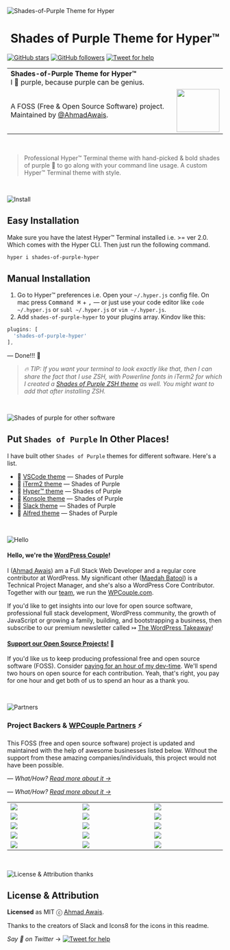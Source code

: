 <img align="center" src="https://raw.githubusercontent.com/ahmadawais/Shades-of-Purple-Hyper/master/images/Shades-of-Purple-Hyper.gif" alt="Shades-of-Purple Theme for Hyper" />

<h1 align="center">Shades of Purple Theme for Hyper™</h1>

[![GitHub stars](https://img.shields.io/github/stars/ahmadawais/shades-of-purple-hyper.svg?style=social&label=Stars)](https://github.com/ahmadawais/shades-of-purple-hyper/stargazers) [![GitHub followers](https://img.shields.io/github/followers/ahmadawais.svg?style=social&label=Follow)](https://github.com/ahmadawais?tab=followers) [![Tweet for help](https://img.shields.io/twitter/follow/mrahmadawais.svg?style=social&label=Tweet%20@MrAhmadAwais)](https://twitter.com/mrahmadawais/)

<table width="100%">
    <tr>
        <td align="left" width="100%" colspan="2">
            <strong>Shades-of-Purple Theme for Hyper™</strong><br />
            I 💜 purple, because purple can be genius.
        </td>
    </tr>
    <tr>
        <td>
            A FOSS (Free & Open Source Software) project. Maintained by <a href="https://github.com/ahmadawais">@AhmadAwais</a>.
        </td>
        <td align="center">
            <a href="https://AhmadAwais.com/">
                <img src="https://i.imgur.com/Asg4d3k.png" width="100" />
            </a>
        </td>
    </tr>
</table>

<br>

> Professional Hyper™ Terminal theme with hand-picked & bold shades of purple 💜 to go along with your command line usage. A custom Hyper™ Terminal theme with style.

<br>

![Install](https://raw.githubusercontent.com/ahmadawais/Shades-of-Purple-Hyper/master/images/icons8-settings.png)

## Easy Installation

Make sure you have the latest Hyper™ Terminal installed i.e. >= ver 2.0. Which comes with the Hyper CLI. Then just run the following command.

```sh
hyper i shades-of-purple-hyper
```

## Manual Installation

1. Go to Hyper™ preferences i.e. Open your `~/.hyper.js` config file. On mac press <kbd>Command ⌘</kbd> + <kbd>,</kbd> — or just use your code editor like `code ~/.hyper.js` or `subl ~/.hyper.js` or `vim ~/.hyper.js`.
2. Add `shades-of-purple-hyper` to your plugins array. Kindov like this:

```js
plugins: [
  'shades-of-purple-hyper'
],
```

— Done!!! 🙌

> _🔥 TIP: If you want your terminal to look exactly like that, then I can share the fact that I use ZSH, with Powerline fonts in iTerm2 for which I created a [Shades of Purple ZSH theme](https://github.com/ahmadawais/shades-of-purple-iterm2) as well. You might want to add that after installing ZSH._

<br>

![Shades of purple for other software](https://raw.githubusercontent.com/ahmadawais/Shades-of-Purple-Hyper/master/images/icons8-return.png)

## Put `Shades of Purple` In Other Places!

I have built other `Shades of Purple` themes for different software. Here's a list.

- 💜 [VSCode theme](https://github.com/ahmadawais/shades-of-purple-vscode) — Shades of Purple
- 💜 [iTerm2 theme](https://github.com/ahmadawais/shades-of-purple-iterm2) — Shades of Purple
- 💜 [Hyper™ theme](https://github.com/ahmadawais/shades-of-purple-hyper) — Shades of Purple
- 💜 [Konsole theme](https://github.com/ahmadawais/shades-of-purple-konsole) — Shades of Purple
- 💜 [Slack theme](https://github.com/ahmadawais/shades-of-purple-slack) — Shades of Purple
- 💜 [Alfred theme](https://github.com/ahmadawais/shades-of-purple-alfred) — Shades of Purple

<br>

![Hello](https://raw.githubusercontent.com/ahmadawais/Shades-of-Purple-Hyper/master/images/icons8-private-96.png)

#### **Hello, we're the [WordPress Couple](https://WPCouple.com)**!

I ([Ahmad Awais](https://twitter.com/mrahmadawais/)) am a Full Stack Web Developer and a regular core contributor at WordPress. My significant other ([Maedah Batool](https://twitter.com/MaedahBatool/)) is a Technical Project Manager, and she's also a WordPress Core Contributor. Together with our [team](https://WPCouple.com/team), we run the [WPCouple.com](https://WPCouple.com/).

If you'd like to get insights into our love for open source software, professional full stack development, WordPress community, the growth of JavaScript or growing a family, building, and bootstrapping a business, then subscribe to our premium newsletter called ↣ [The WordPress Takeaway](https://WPTakeaway.club)!

#### [**Support our Open Source Projects!**](https://pay.paddle.com/checkout/515568) 🎩

If you'd like us to keep producing professional free and open source software (FOSS). Consider [paying for an hour of my dev-time](https://pay.paddle.com/checkout/515568). We'll spend two hours on open source for each contribution. Yeah, that's right, you pay for one hour and get both of us to spend an hour as a thank you.

<br>

![Partners](https://raw.githubusercontent.com/ahmadawais/Shades-of-Purple-Hyper/master/images/icons8-handshake-96.png)

### Project Backers & [WPCouple Partners](https://WPCouple.com/partners) ⚡️

This FOSS (free and open source software) project is updated and maintained with the help of awesome businesses listed below. Without the support from these amazing companies/individuals, this project would not have been possible.

— _What/How? [Read more about it →](https://WPCouple.com/partners)_

— _What/How? [Read more about it →](https://WPCouple.com/partners)_

<table width='100%'>
	<tr>
		<td width='333.33'><a target='_blank' href='https://www.gravityforms.com/?utm_source=WPCouple&utm_medium=Partner'><img src='https://raw.githubusercontent.com/ahmadawais/shades-of-purple-vscode/master/images/wpc_gravity.png' /></a></td>
		<td width='333.33'><a target='_blank' href='https://kinsta.com/?kaid=WMDAKYHJLNJX&utm_source=WPCouple&utm_medium=Partner'><img src='https://raw.githubusercontent.com/ahmadawais/shades-of-purple-vscode/master/images/wpc_kisnta.png' /></a></td>
		<td width='333.33'><a target='_blank' href='https://ahmda.ws/USES_WPE?utm_source=WPCouple&utm_medium=Partner'><img src='https://raw.githubusercontent.com/ahmadawais/shades-of-purple-vscode/master/images/wpc_wpe.png' /></a></td>
	</tr>
	<tr>
		<td width='333.33'><a target='_blank' href='https://www.sitelock.com/?utm_source=WPCouple&utm_medium=Partner'><img src='https://raw.githubusercontent.com/ahmadawais/shades-of-purple-vscode/master/images/wpc_sitelock.png' /></a></td>
		<td width='333.33'><a target='_blank' href='https://wp-rocket.me/?utm_source=WPCouple&utm_medium=Partner'><img src='https://raw.githubusercontent.com/ahmadawais/shades-of-purple-vscode/master/images/wpc_wpr.png' /></a></td>
		<td width='333.33'><a target='_blank' href='https://blogvault.net/?utm_source=WPCouple&utm_medium=Partner'><img src='https://raw.githubusercontent.com/ahmadawais/shades-of-purple-vscode/master/images/wpc_bv.png' /></a></td>
	</tr>
	<tr>
		<td width='333.33'><a target='_blank' href='https://cridio.com/?utm_source=WPCouple&utm_medium=Partner'><img src='https://raw.githubusercontent.com/ahmadawais/shades-of-purple-vscode/master/images/wpc_cwp.png' /></a></td>
		<td width='333.33'><a target='_blank' href='https://wecobble.com/?utm_source=WPCouple&utm_medium=Partner'><img src='https://raw.githubusercontent.com/ahmadawais/shades-of-purple-vscode/master/images/wpc_wpcbl.png' /></a></td>
		<td width='333.33'><a target='_blank' href='https://www.cloudways.com/?utm_source=WPCouple&utm_medium=Partner'><img src='https://raw.githubusercontent.com/ahmadawais/shades-of-purple-vscode/master/images/wpc_cwys.png' /></a></td>
	</tr>
	<tr>
		<td width='333.33'><a target='_blank' href='https://www.cozmoslabs.com/?utm_source=WPCouple&utm_medium=Partner'><img src='https://raw.githubusercontent.com/ahmadawais/shades-of-purple-vscode/master/images/wpc_czmz.png' /></a></td>
		<td width='333.33'><a target='_blank' href='https://wpgeodirectory.com/?utm_source=WPCouple&utm_medium=Partner'><img src='https://raw.githubusercontent.com/ahmadawais/shades-of-purple-vscode/master/images/wpc_geodir.png' /></a></td>
		<td width='333.33'><a target='_blank' href='https://www.wpsecurityauditlog.com/?utm_source=WPCouple&utm_medium=Partner'><img src='https://raw.githubusercontent.com/ahmadawais/shades-of-purple-vscode/master/images/wp_sal.png' /></a></td>
	</tr>
	<tr>
		<td width='333.33'><a target='_blank' href='https://mythemeshop.com/?utm_source=WPCouple&utm_medium=Partner'><img src='https://raw.githubusercontent.com/ahmadawais/shades-of-purple-vscode/master/images/wpc_mts.png' /></a></td>
		<td width='333.33'><a target='_blank' href='https://ahmda.ws/USES_LiquidWeb?utm_source=WPCouple&utm_medium=Partner'><img src='https://raw.githubusercontent.com/ahmadawais/shades-of-purple-vscode/master/images/wpc_lw.png' /></a></td>
		<td width='333.33'><a target='_blank' href='https://WPCouple.com/contact?utm_source=WPCouple&utm_medium=Partner'><img src='https://raw.githubusercontent.com/ahmadawais/shades-of-purple-vscode/master/images/wpc_cby.png' /></a></td>
	</tr>
</table>

<br>

![License & Attribution thanks](https://raw.githubusercontent.com/ahmadawais/shades-of-purple-vscode/master/images/12_license.png)

## License & Attribution

**Licensed** as MIT ⓒ [Ahmad Awais](https://AhmadAwais.com/).

Thanks to the creators of Slack and Icons8 for the icons in this readme.

_Say 👋 on Twitter_ →  [![Tweet for help](https://img.shields.io/twitter/follow/mrahmadawais.svg?style=social&label=Tweet%20@MrAhmadAwais)](https://twitter.com/mrahmadawais/)
